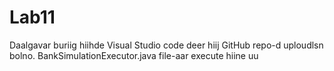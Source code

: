 # Lab11
Daalgavar buriig hiihde Visual Studio code deer hiij GitHub repo-d uploudlsn bolno.
BankSimulationExecutor.java file-aar execute hiine uu
